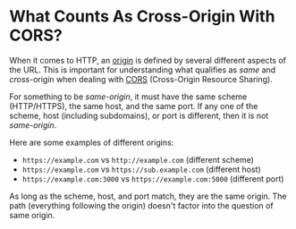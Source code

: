 # What Counts As Cross-Origin With CORS?

When it comes to HTTP, an
[origin](https://developer.mozilla.org/en-US/docs/Glossary/origin) is defined
by several different aspects of the URL. This is important for understanding
what qualifies as _same_ and _cross_-origin when dealing with
[CORS](https://developer.mozilla.org/en-US/docs/Web/HTTP/CORS) (Cross-Origin
Resource Sharing).

For something to be _same-origin_, it must have the same scheme (HTTP/HTTPS),
the same host, and the same port. If any one of the scheme, host (including
subdomains), or port is different, then it is not _same-origin_.

Here are some examples of different origins:

- `https://example.com` vs `http://example.com` (different scheme)
- `https://example.com` vs `https://sub.example.com` (different host)
- `https://example.com:3000` vs `https://example.com:5000` (different port)

As long as the scheme, host, and port match, they are the same origin. The path
(everything following the origin) doesn't factor into the question of same
origin.
